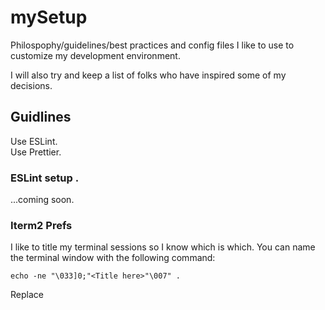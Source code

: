 # mySetup

Philospophy/guidelines/best practices and config files I like to use to customize my development environment.  

I will also try and keep a list of folks who have inspired some of my decisions.  


## Guidlines
  
Use ESLint.  
Use Prettier.  

### ESLint setup . 
...coming soon.  

### Iterm2 Prefs

I like to title my terminal sessions so I know which is which. You can name the terminal window with the following command:

```
echo -ne "\033]0;"<Title here>"\007" . 
```

Replace <Title Here> with your title.  
  
### VS Code Customizations

One of my favorite customization options with VS Code is the ability to change the title bar color. This ability helps me give different colors to each of my editors so that I can quickly identiy which window I need to focus on.

The way I customize that is to add the following to settings.json in my Workbench -> Appearance section where there is an option "Edit in settings.json"

```json
"workbench.colorCustomizations": {
        "titleBar.activeBackground": "#5d43d0"
    }
```

Please not that #5d43d0 is a color option. You can replace that with your own color choice.

